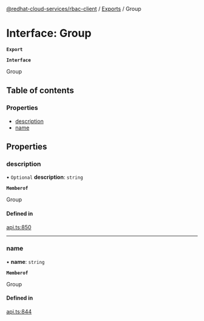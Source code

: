 [@redhat-cloud-services/rbac-client](../README.md) / [Exports](../modules.md) / Group

# Interface: Group

**`Export`**

**`Interface`**

Group

## Table of contents

### Properties

- [description](Group.md#description)
- [name](Group.md#name)

## Properties

### description

• `Optional` **description**: `string`

**`Memberof`**

Group

#### Defined in

[api.ts:850](https://github.com/RedHatInsights/javascript-clients/blob/master/packages/rbac/api.ts#L850)

___

### name

• **name**: `string`

**`Memberof`**

Group

#### Defined in

[api.ts:844](https://github.com/RedHatInsights/javascript-clients/blob/master/packages/rbac/api.ts#L844)
